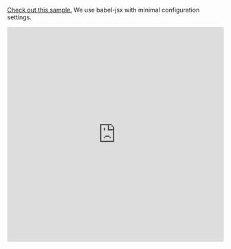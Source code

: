 [Check out this sample.](https://codesandbox.io/s/revo-grid-vanilla-jsx-zj0q6?file=/src/index.js)
We use babel-jsx with minimal configuration settings.

<ClientOnly>
<iframe src="https://codesandbox.io/embed/2n6ksr?view=editor+%2B+preview&module=%2Fsrc%2Findex.js"
     style="width:100%; height: 500px; border:0; border-radius: 4px; overflow:hidden;"
     title="RevoGrid - JSX start"
     allow="accelerometer; ambient-light-sensor; camera; encrypted-media; geolocation; gyroscope; hid; microphone; midi; payment; usb; vr; xr-spatial-tracking"
     sandbox="allow-forms allow-modals allow-popups allow-presentation allow-same-origin allow-scripts"
   ></iframe>
</ClientOnly>